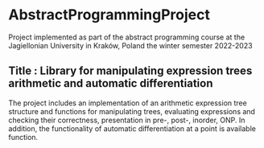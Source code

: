 # AbstractProgrammingProject

Project implemented as part of the abstract programming 
course at the Jagiellonian University in Kraków, Poland 
the winter semester 2022-2023

##  Title : Library for manipulating expression trees arithmetic and automatic differentiation
The project includes an implementation of an arithmetic expression tree structure
and functions for manipulating trees, evaluating expressions and
checking their correctness, presentation in pre-, post-, inorder, ONP.
In addition, the functionality of automatic differentiation at a point is available
function.